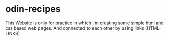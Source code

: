 # odin-recipes
This Website is only for practice in which i'm creating some simple html and css based web pages.
And connected to each other by using links (HTML-LINKS)